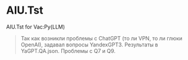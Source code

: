 # AIU.Tst
AIU.Tst for Vac:Py(LLM)

>Так как возникли проблемы с ChatGPT (то ли VPN, то ли глюки OpenAI), задавал вопросы YandexGPT3. Результаты в YaGPT.QA.json. Проблемы с Q7 и Q9.
